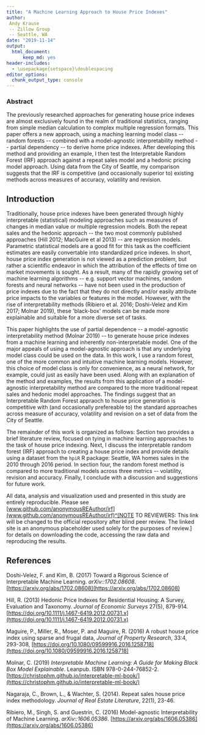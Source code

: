 ```yaml
---
title: "A Machine Learning Approach to House Price Indexes"
author: 
 Andy Krause
 -- Zillow Group
 -- Seattle, WA
date: "2019-11-14"
output: 
  html_document:
      keep_md: yes
header-includes:
  - \usepackage{setspace}\doublespacing
editor_options: 
  chunk_output_type: console
---
```








### Abstract

The previously researched approaches for generating house price indexes are almost exclusively found in the realm of traditional statistics, ranging from simple median calculation to complex multiple regression formats. This paper offers a new approach, using a maching learning model class -- random forests -- combined with a model-agnostic interpretability method -- partial dependency -- to derive home price indexes. After developing this method and providing an example, I then test the Interpretable Random Forest (IRF) approach against a repeat sales model and a hedonic pricing model approach.  Using data from the City of Seattle, my comparison suggests that the IRF is competitive (and occasionally superior to) existing methods across measures of accuracy, volatility and revision.

## Introduction

Traditionally, house price indexes have been generated through highly interpretable (statistical) modeling approaches such as measures of changes in median value or multiple regression models.  Both the repeat sales and the hedonic approach -- the two most commonly published approaches (Hill 2012; MacGuire et al 2013) -- are regression models. Parametric statistical models are a good fit for this task as the coefficient estimates are easily convertable into standardized price indexes. In short, house price index generation is not viewed as a prediction problem, but rather a scientific endeavor in which the attribution of the effects of time on market movements is sought. As a result, many of the rapidly growing set of machine learning algorithms -- e.g. support vector machines, random forests and neural networks -- have not been used in the production of price indexes due to the fact that they do not directly and/or easily attribute price impacts to the variables or features in the model. However, with the rise of interpretability methods (Ribiero et al. 2016; Doshi-Velez and Kim 2017; Molnar 2019), these 'black-box' models can be made more explainable and suitable for a more diverse set of tasks. 

This paper highlights the use of partial dependence -- a model-agnostic interpretability method (Molnar 2019) -- to generate house price indexes from a machine learning and inherently non-interpretable model. One of the major appeals of using a model-agnostic approach is that any underlying model class could be used on the data. In this work, I use a random forest, one of the more common and intuitive machine learning models. However, this choice of model class is only for convenience, as a neural network, for example, could just as easily have been used. Along with an explanation of the method and examples, the results from this application of a model-agnostic interpretability method are compared to the more traditional repeat sales and hedonic model approaches. The findings suggest that an Interpretable Random Forest appraoch to house price generation is competitive with (and occasionally prefereable to) the standard approaches across measure of accuracy, volatility and revision on a set of data from the City of Seattle. 

The remainder of this work is organized as follows:  Section two provides a brief literature review, focused on tying in machine learning approaches to the task of house price indexing. Next, I discuss the interpretable random forest (IRF) approach to creating a house price index and provide details using a dataset from the `hpiR` R package: Seattle, WA homes sales in the 2010 through 2016 period. In section four, the random forest method is compared to more traditional models across three metrics -- volatility, revision and accuracy. Finally, I conclude with a discussion and suggestions for future work. 

All data, analysis and visualization used and presented in this study are entirely reproducible.  Please see [www.github.com/anonymousREAuthor/irf](www.github.com/anonymousREAuthor/irf)^[NOTE TO REVIEWERS: This link will be changed to the official repository after blind peer review.  The linked site is an anonymous placeholder used solely for the purposes of review.] for details on downloading the code, accessing the raw data and reproducing the results.  

## References

Doshi-Velez, F. and Kim, B. (2017) Toward a Rigorous Science of Interpretable Machine Learning. *arXiv::1702.08608*. [https://arxiv.org/abs/1702.08608](https://arxiv.org/abs/1702.08608)

Hill, R. (2013) Hedonic Price Indexes for Residential Housing: A Survey, Evaluation and Taxonomy. *Journal of Economic Surveys* 27(5), 879-914. [https://doi.org/10.1111/j.1467-6419.2012.00731.x](https://doi.org/10.1111/j.1467-6419.2012.00731.x)

Maguire, P., Miller, R., Moser, P. and Maguire, R. (2016) A robust house price index using sparse and frugal data, *Journal of Property Research*, 33:4, 293-308, [https://doi.org/10.1080/09599916.2016.1258718](https://doi.org/10.1080/09599916.2016.1258718)

Molnar, C. (2019) *Interpretable Machine Learning: A Guide for Making Black Box Model Explainable*. Leanpub. ISBN 978-0-244-76852-2. [https://christophm.github.io/interpretable-ml-book/](https://christophm.github.io/interpretable-ml-book/)

Nagaraja, C., Brown, L., & Wachter, S. (2014). Repeat sales house price index methodology. *Journal of Real Estate Literature*, 22(1), 23-46.

Ribiero, M., Singh, S. and Guestrin, C. (2016) Model-agnostic Interpretability of Machine Learning. *arXiv::1606.05386*. [https://arxiv.org/abs/1606.05386](https://arxiv.org/abs/1606.05386)

